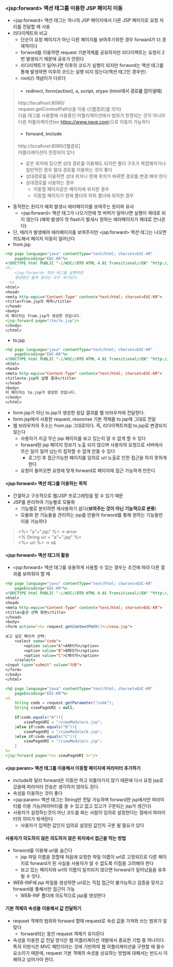 ### &lt;jsp:forward&gt; 액션 태그를 이용한 JSP 페이지 이동
* &lt;jsp:forward&gt; 액션 태그는 하나의 JSP 페이지에서 다른 JSP 페이지로 요청 처리를 전달할 때 사용
* 리다이렉트와 비교 
  * 단순이 요청 페이지가 아닌 다른 페이지를 보여주기위한 경우 forward가 더 경재적이다
  * forword를 이용하면 request 기본객체를 공유하지만 리다이렉트는 요청이 2번 발생되기 때문에 공유가 안된다
  * 리다리렉트가 일어나면 이후의 코드가 실행이 되지만 forword는 액션 태그를 통해 발생하면 이후의 코드는 실행 되지 않는다(액션 태그인 경우만)
  *  root(/) 개념이가 다르다  
> * #### redirect, form(action), a, script, stype  (html에서 경로를 잡아낼때)  
> http://localhost:8080/  
> request.getContextPath()을 이용 (/[웹경로]를 의미)  
> 다음 태그를 사용할때 사용중인 어플리케이션에서 범위가 한정되는 것이 아니라 다른 어플리케이션(ex https://www.nave.com)으로 이동이 가능하다  
> * #### forward, include  
> http://localhost:8080/[웹경로]  
> 어플리케이션이 한정되어 있다  
> * 같은 위치에 있으면 상대 경로를 이용해도 되지만 폴더 구조가 복잡해지거나 일반적인 경우 절대 경로를 이용하는 것이 좋다  
> * 상대경로를 이용하면 상대 위치나 현재 위치가 바뀌면 경로를 변경 해야 한다
> * 상대경로를 사용하는 경우
>   * 이동할 페이지같은 페이지에 위치한 경우
>   * 이동할 페이지가 현재 폴더의 하위 폴더에 위치한 경우
* 동작한는 윈리가 예외 발생시 에러페이지를 보여주는 원리와 유사
  * &lt;jsp:forward&gt; 액션 태그가 나오기전에 첫 버퍼가 일어나면 실행이 제대로 되지 않는다 (예외 발생이 첫 flash가 발새시 원하는 에러페이지가 제대로 안나온다)
* 단, 에러가 발생해야 에러페이지를 보여주지만 &lt;jsp:forward&gt; 액션 태그는 나오면 의도해서 페이지 이동이 일어난다
* from.jsp
```jsp
<%@ page language="java" contentType="text/html; charset=EUC-KR"
    pageEncoding="EUC-KR"%>
<!DOCTYPE html PUBLIC "-//W3C//DTD HTML 4.01 Transitional//EN" "http://www.w3.org/TR/html4/loose.dtd">
<%--
	<jsp:forword> 액션 태그를 실행하면
	생성했던 출력 결과는 모두 제거된다.
--%>
<html>
<head>
<meta http-equiv="Content-Type" content="text/html; charset=EUC-KR">
<title>from.jsp의 제목</title>
</head>
<body>
이 페이지는 from.jsp가 생성한 것입니다.
<jsp:forward page="/to/to.jsp"/>
</body>
</html>
```
* to.jsp
```jsp
<%@ page language="java" contentType="text/html; charset=EUC-KR"
    pageEncoding="EUC-KR"%>
<!DOCTYPE html PUBLIC "-//W3C//DTD HTML 4.01 Transitional//EN" "http://www.w3.org/TR/html4/loose.dtd">
<html>
<head>
<meta http-equiv="Content-Type" content="text/html; charset=EUC-KR">
<title>to.jsp의 실행 결과</title>
</head>
<body>
이 페이지는 to.jsp가 생성한 것입니다.
</body>
</html>
```
* form.jsp가 아닌 to.jsp가 생성한 응답 결과를 웹 브라우저에 전달한다.
* form.jsp에서 사용한 request, resoonse 기본 객체를 to.jsp에 그대로 전달
* 웹 브라우저의 주소는 from.jsp 그대로이다. 즉, 리다이렉트처럼 to.jsp로 변경되지 않는다
  * 사용자가 지금 무슨 jsp 페이지를 보고 있는지 알 수 없게 할 수 있다
  * forward된 jsp 페이지 정보가 노출 되지 않으며 사용자의 요청으로 서버에서 무슨 일이 일어 났는지 짐작할 수 없게 만들 수 있다
    * 로그인 후 접근가능한 페이지를 임의로 url 노출로 인한 접근을 하지 못하게 한다
  * 요청이 들어오면 요청에 맞게 forward로 페이지에 접근 가능하게 만든다
#### &lt;jsp:forward&gt; 액션 태그를 이용하는 목적
* 간결하고 구조적으로 웹/JSP 프로그래밍을 할 수 있기 때문
* JSP를 분리하여 기능별로 모듈화
  * 기능별로 분리하면 재사용하기 쉽다(**보여주는 것이 아닌 기능적으로 분류**)
  * 모듈화 한 기능들을 관리하는 jsp를 만들어 forword를 통해 원하는 기능들만 이용 가능하다
> <%= "a"+".jsp" %> -> error  
> <% String uri = "a"+".jsp" %>  
> <%= uri %> -> ok  
#### &lt;jsp:forward&gt; 액션 태그의 활용
* &lt;jsp:forward&gt; 액션 태그를 유용하게 사용할 수 있는 경우는 조건에 따라 다른 결과를 보여줘야 할 때
```jsp
<%@ page language="java" contentType="text/html; charset=EUC-KR"
    pageEncoding="EUC-KR"%>
<!DOCTYPE html PUBLIC "-//W3C//DTD HTML 4.01 Transitional//EN" "http://www.w3.org/TR/html4/loose.dtd">
<html>
<head>
<meta http-equiv="Content-Type" content="text/html; charset=EUC-KR">
<title>옵션 선택 화면</title>
</head>
<body>
<form action="<%= request.getContextPath()%>/veiw.jsp">
	
보고 싶은 페이지 선택:
	<select name="code">
		<option value="A">A페이지</option>
		<option value="B">B페이지</option>
		<option value="C">C페이지</option>
	</select>
<input type="submit" value="이동">
</form>
</body>
</html>
```
```jsp
<%@ page language="java" contentType="text/html; charset=EUC-KR"
    pageEncoding="EUC-KR"%>
<%
	String code = request.getParameter("code");
	String viewPageURI = null;
	
	if(code.equals("A")){
		viewPageURI = "/viewModule/a.jsp";
	}else if(code.equals("B")){
		viewPageURI = "/viewModule/b.jsp";
	}else if(code.equals("C")){
		viewPageURI = "/viewModule/c.jsp";
	}
%>
<jsp:forward page="<%= viewPageURI %>"/>
```
#### &lt;jsp:param&gt; 액션 태그를 이용해서 이동할 페이지에 파라미터 추가하기
* include와 달리 forward은 이동만 하고 되돌아가지 않기 때문에 다시 요청 jsp로 갔을때 파라미터 전송은 생각하지 않아도 된다. 
* 속성을 이용하는 것이 좋다
* &lt;jsp:param&gt; 액션 태그는 String만 전달 가능하며 forward한 jsp에서만 파라미터를 이용 가능(파라미터를 쓸 수 있고 없고 있고가 구분되는 jsp가 생긴다)
* 사용자가 설정하는것이 아닌 코드를 짜는 사람이 임의로 설정한다는 점에서 파라미터의 의미가 퇴색된다
	* 사용자가 입력한 값인지 임의로 설정된 값인지 구분 될 필요가 있다
#### 사용자가 의도하지 않은 의도하지 않은 위치에서 접근을 막는 방법
* forword를 이용해 url을 숨긴다
	* jsp 파일 이름을 정할때 처음에 요청한 파일 이름이 url로 고정되므로 다른 페이지로 forward가 된 사실을 사용자가 알 수 없도록 이점을 고려해야 한다
	* 보고 있는 페이지와 url의 이름이 일치되지 않으면 forward가 일어났음을 유추 될 수 잇다.
* WEB-INF에 jsp 파일을 생성하면 url로는 직접 접근이 불가능하고 검증을 맞치고 forward을 통해서만 접근이 가능
	* WEB-INF 폴더에 의도적으로 jsp를 생성한다 
#### 기본 객체의 속성을 이용해서 값 전달하기
* requset 객체의 범위와 forward 할때 request로 속성 값을 가져와 쓰는 범위가 알맞다
	* forward되는 동안 request 객체가 유지된다
* 속성을 이용한 값 전달 방식은 웹 어플리케이션 개발에서 중요한 기법 중 하나이다. 특히 이방식은 MVC 패턴이라는 것에 기반하여 웹 어플리케이션을 구현할 때 필수 요소이기 때문에, request 기본 객체의 속성을 상요하는 방법에 대해서는 반드시 이해하고 넘어가야 한다.
